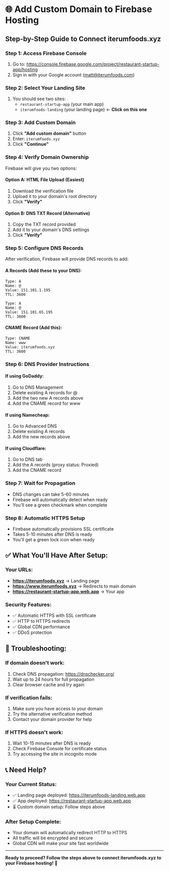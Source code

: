 # 🌐 Add Custom Domain to Firebase Hosting

## Step-by-Step Guide to Connect iterumfoods.xyz

### Step 1: Access Firebase Console
1. Go to: https://console.firebase.google.com/project/restaurant-startup-app/hosting
2. Sign in with your Google account (matt@iterumfoods.com)

### Step 2: Select Your Landing Site
1. You should see two sites:
   - `restaurant-startup-app` (your main app)
   - `iterumfoods-landing` (your landing page) ← **Click on this one**

### Step 3: Add Custom Domain
1. Click **"Add custom domain"** button
2. Enter: `iterumfoods.xyz`
3. Click **"Continue"**

### Step 4: Verify Domain Ownership
Firebase will give you two options:

#### Option A: HTML File Upload (Easiest)
1. Download the verification file
2. Upload it to your domain's root directory
3. Click **"Verify"**

#### Option B: DNS TXT Record (Alternative)
1. Copy the TXT record provided
2. Add it to your domain's DNS settings
3. Click **"Verify"**

### Step 5: Configure DNS Records
After verification, Firebase will provide DNS records to add:

#### A Records (Add these to your DNS):
```
Type: A
Name: @
Value: 151.101.1.195
TTL: 3600

Type: A  
Name: @
Value: 151.101.65.195
TTL: 3600
```

#### CNAME Record (Add this):
```
Type: CNAME
Name: www
Value: iterumfoods.xyz
TTL: 3600
```

### Step 6: DNS Provider Instructions

#### If using GoDaddy:
1. Go to DNS Management
2. Delete existing A records for @
3. Add the two new A records above
4. Add the CNAME record for www

#### If using Namecheap:
1. Go to Advanced DNS
2. Delete existing A records
3. Add the new records above

#### If using Cloudflare:
1. Go to DNS tab
2. Add the A records (proxy status: Proxied)
3. Add the CNAME record

### Step 7: Wait for Propagation
- DNS changes can take 5-60 minutes
- Firebase will automatically detect when ready
- You'll see a green checkmark when complete

### Step 8: Automatic HTTPS Setup
- Firebase automatically provisions SSL certificate
- Takes 5-10 minutes after DNS is ready
- You'll get a green lock icon when ready

## ✅ What You'll Have After Setup:

### Your URLs:
- **https://iterumfoods.xyz** → Landing page
- **https://www.iterumfoods.xyz** → Redirects to main domain
- **https://restaurant-startup-app.web.app** → Your app

### Security Features:
- ✅ Automatic HTTPS with SSL certificate
- ✅ HTTP to HTTPS redirects
- ✅ Global CDN performance
- ✅ DDoS protection

## 🔧 Troubleshooting:

### If domain doesn't work:
1. Check DNS propagation: https://dnschecker.org/
2. Wait up to 24 hours for full propagation
3. Clear browser cache and try again

### If verification fails:
1. Make sure you have access to your domain
2. Try the alternative verification method
3. Contact your domain provider for help

### If HTTPS doesn't work:
1. Wait 10-15 minutes after DNS is ready
2. Check Firebase Console for certificate status
3. Try accessing the site in incognito mode

## 📞 Need Help?

### Your Current Status:
- ✅ Landing page deployed: https://iterumfoods-landing.web.app
- ✅ App deployed: https://restaurant-startup-app.web.app
- ⏳ Custom domain setup: Follow steps above

### After Setup Complete:
- Your domain will automatically redirect HTTP to HTTPS
- All traffic will be encrypted and secure
- Global CDN will make your site fast worldwide

---

**Ready to proceed? Follow the steps above to connect iterumfoods.xyz to your Firebase hosting!** 🚀
